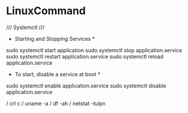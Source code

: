 # LinuxCommand

/// Systemctl ///

* Starting and Stopping Services *

sudo systemctl start application
sudo systemctl stop application.service
sudo systemctl restart application.service
sudo systemctl reload application.service

* To start, disable a service at boot *

sudo systemctl enable application.service
sudo systemctl disable application.service


/ crl c / uname -a / df -ah / netstat -tulpn
